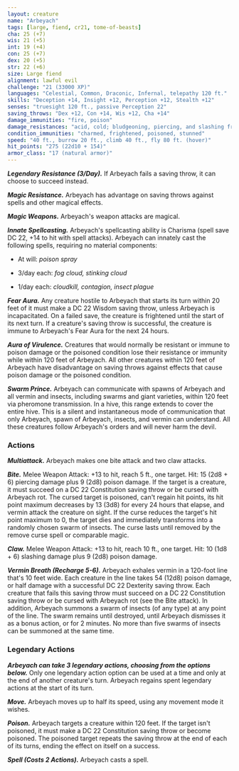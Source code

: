 ```yaml
---
layout: creature
name: "Arbeyach"
tags: [large, fiend, cr21, tome-of-beasts]
cha: 25 (+7)
wis: 21 (+5)
int: 19 (+4)
con: 25 (+7)
dex: 20 (+5)
str: 22 (+6)
size: Large fiend
alignment: lawful evil
challenge: "21 (33000 XP)"
languages: "Celestial, Common, Draconic, Infernal, telepathy 120 ft."
skills: "Deception +14, Insight +12, Perception +12, Stealth +12"
senses: "truesight 120 ft., passive Perception 22"
saving_throws: "Dex +12, Con +14, Wis +12, Cha +14"
damage_immunities: "fire, poison"
damage_resistances: "acid, cold; bludgeoning, piercing, and slashing from nonmagical weapons that aren't silvered"
condition_immunities: "charmed, frightened, poisoned, stunned"
speed: "40 ft., burrow 20 ft., climb 40 ft., fly 80 ft. (hover)"
hit_points: "275 (22d10 + 154)"
armor_class: "17 (natural armor)"
---
```


***Legendary Resistance (3/Day).*** If Arbeyach fails a saving throw, it can choose to succeed instead.

***Magic Resistance.*** Arbeyach has advantage on saving throws against spells and other magical effects.

***Magic Weapons.*** Arbeyach's weapon attacks are magical.

***Innate Spellcasting.*** Arbeyach's spellcasting ability is Charisma (spell save DC 22, +14 to hit with spell attacks). Arbeyach can innately cast the following spells, requiring no material components:

* At will: <i>poison spray</i>

* 3/day each: <i>fog cloud, stinking cloud</i>

* 1/day each: <i>cloudkill, contagion, insect plague</i>

***Fear Aura.*** Any creature hostile to Arbeyach that starts its turn within 20 feet of it must make a DC 22 Wisdom saving throw, unless Arbeyach is incapacitated. On a failed save, the creature is frightened until the start of its next turn. If a creature's saving throw is successful, the creature is immune to Arbeyach's Fear Aura for the next 24 hours.

***Aura of Virulence.*** Creatures that would normally be resistant or immune to poison damage or the poisoned condition lose their resistance or immunity while within 120 feet of Arbeyach. All other creatures within 120 feet of Arbeyach have disadvantage on saving throws against effects that cause poison damage or the poisoned condition.

***Swarm Prince.*** Arbeyach can communicate with spawns of Arbeyach and all vermin and insects, including swarms and giant varieties, within 120 feet via pheromone transmission. In a hive, this range extends to cover the entire hive. This is a silent and instantaneous mode of communication that only Arbeyach, spawn of Arbeyach, insects, and vermin can understand. All these creatures follow Arbeyach's orders and will never harm the devil.

### Actions

***Multiattack.*** Arbeyach makes one bite attack and two claw attacks.

***Bite.*** Melee Weapon Attack: +13 to hit, reach 5 ft., one target. Hit: 15 (2d8 + 6) piercing damage plus 9 (2d8) poison damage. If the target is a creature, it must succeed on a DC 22 Constitution saving throw or be cursed with Arbeyach rot. The cursed target is poisoned, can't regain hit points, its hit point maximum decreases by 13 (3d8) for every 24 hours that elapse, and vermin attack the creature on sight. If the curse reduces the target's hit point maximum to 0, the target dies and immediately transforms into a randomly chosen swarm of insects. The curse lasts until removed by the remove curse spell or comparable magic.

***Claw.*** Melee Weapon Attack: +13 to hit, reach 10 ft., one target. Hit: 10 (1d8 + 6) slashing damage plus 9 (2d8) poison damage.

***Vermin Breath (Recharge 5-6).*** Arbeyach exhales vermin in a 120-foot line that's 10 feet wide. Each creature in the line takes 54 (12d8) poison damage, or half damage with a successful DC 22 Dexterity saving throw. Each creature that fails this saving throw must succeed on a DC 22 Constitution saving throw or be cursed with Arbeyach rot (see the Bite attack). In addition, Arbeyach summons a swarm of insects (of any type) at any point of the line. The swarm remains until destroyed, until Arbeyach dismisses it as a bonus action, or for 2 minutes. No more than five swarms of insects can be summoned at the same time.

### Legendary Actions

***Arbeyach can take 3 legendary actions, choosing from the options below.*** Only one legendary action option can be used at a time and only at the end of another creature's turn. Arbeyach regains spent legendary actions at the start of its turn.

***Move.*** Arbeyach moves up to half its speed, using any movement mode it wishes.

***Poison.*** Arbeyach targets a creature within 120 feet. If the target isn't poisoned, it must make a DC 22 Constitution saving throw or become poisoned. The poisoned target repeats the saving throw at the end of each of its turns, ending the effect on itself on a success.

***Spell (Costs 2 Actions).*** Arbeyach casts a spell.
